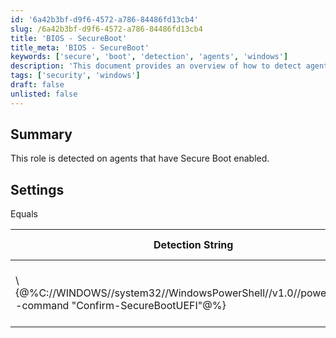 ```yaml
---
id: '6a42b3bf-d9f6-4572-a786-84486fd13cb4'
slug: /6a42b3bf-d9f6-4572-a786-84486fd13cb4
title: 'BIOS - SecureBoot'
title_meta: 'BIOS - SecureBoot'
keywords: ['secure', 'boot', 'detection', 'agents', 'windows']
description: 'This document provides an overview of how to detect agents with Secure Boot enabled, including the detection string used and the expected result for applicable operating systems.'
tags: ['security', 'windows']
draft: false
unlisted: false
---
```


## Summary

This role is detected on agents that have Secure Boot enabled.

## Settings

Equals

| Detection String                                                                 | Comparator                                   | Result | Applicable OS |
|----------------------------------------------------------------------------------|----------------------------------------------|--------|---------------|
| \\\{@%C://WINDOWS//system32//WindowsPowerShell//v1.0//powershell.exe -command "Confirm-SecureBootUEFI"@%} | The expected result of the Detection String | True   | Windows       |

